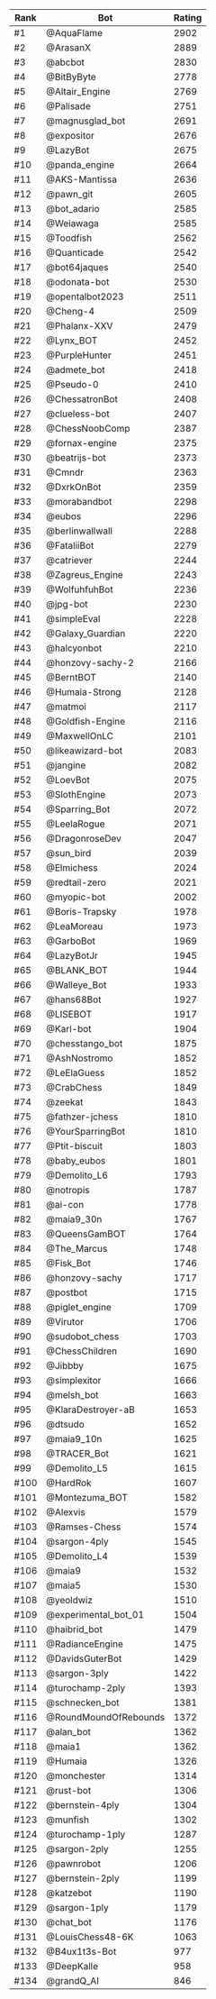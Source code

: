 Rank|Bot|Rating
---|---|---
#1|@AquaFlame|2902
#2|@ArasanX|2889
#3|@abcbot|2830
#4|@BitByByte|2778
#5|@Altair_Engine|2769
#6|@Palisade|2751
#7|@magnusglad_bot|2691
#8|@expositor|2676
#9|@LazyBot|2675
#10|@panda_engine|2664
#11|@AKS-Mantissa|2636
#12|@pawn_git|2605
#13|@bot_adario|2585
#14|@Weiawaga|2585
#15|@Toodfish|2562
#16|@Quanticade|2542
#17|@bot64jaques|2540
#18|@odonata-bot|2530
#19|@opentalbot2023|2511
#20|@Cheng-4|2509
#21|@Phalanx-XXV|2479
#22|@Lynx_BOT|2452
#23|@PurpleHunter|2451
#24|@admete_bot|2418
#25|@Pseudo-0|2410
#26|@ChessatronBot|2408
#27|@clueless-bot|2407
#28|@ChessNoobComp|2387
#29|@fornax-engine|2375
#30|@beatrijs-bot|2373
#31|@Cmndr|2363
#32|@DxrkOnBot|2359
#33|@morabandbot|2298
#34|@eubos|2296
#35|@berlinwallwall|2288
#36|@FataliiBot|2279
#37|@catriever|2244
#38|@Zagreus_Engine|2243
#39|@WolfuhfuhBot|2236
#40|@jpg-bot|2230
#41|@simpleEval|2228
#42|@Galaxy_Guardian|2220
#43|@halcyonbot|2210
#44|@honzovy-sachy-2|2166
#45|@BerntBOT|2140
#46|@Humaia-Strong|2128
#47|@matmoi|2117
#48|@Goldfish-Engine|2116
#49|@MaxwellOnLC|2101
#50|@likeawizard-bot|2083
#51|@jangine|2082
#52|@LoevBot|2075
#53|@SlothEngine|2073
#54|@Sparring_Bot|2072
#55|@LeelaRogue|2071
#56|@DragonroseDev|2047
#57|@sun_bird|2039
#58|@Elmichess|2024
#59|@redtail-zero|2021
#60|@myopic-bot|2002
#61|@Boris-Trapsky|1978
#62|@LeaMoreau|1973
#63|@GarboBot|1969
#64|@LazyBotJr|1945
#65|@BLANK_BOT|1944
#66|@Walleye_Bot|1933
#67|@hans68Bot|1927
#68|@LISEBOT|1917
#69|@Karl-bot|1904
#70|@chesstango_bot|1875
#71|@AshNostromo|1852
#72|@LeElaGuess|1852
#73|@CrabChess|1849
#74|@zeekat|1843
#75|@fathzer-jchess|1810
#76|@YourSparringBot|1810
#77|@Ptit-biscuit|1803
#78|@baby_eubos|1801
#79|@Demolito_L6|1793
#80|@notropis|1787
#81|@ai-con|1778
#82|@maia9_30n|1767
#83|@QueensGamBOT|1764
#84|@The_Marcus|1748
#85|@Fisk_Bot|1746
#86|@honzovy-sachy|1717
#87|@postbot|1715
#88|@piglet_engine|1709
#89|@Virutor|1706
#90|@sudobot_chess|1703
#91|@ChessChildren|1690
#92|@Jibbby|1675
#93|@simplexitor|1666
#94|@melsh_bot|1663
#95|@KlaraDestroyer-aB|1653
#96|@dtsudo|1652
#97|@maia9_10n|1625
#98|@TRACER_Bot|1621
#99|@Demolito_L5|1615
#100|@HardRok|1607
#101|@Montezuma_BOT|1582
#102|@Alexvis|1579
#103|@Ramses-Chess|1574
#104|@sargon-4ply|1545
#105|@Demolito_L4|1539
#106|@maia9|1532
#107|@maia5|1530
#108|@yeoldwiz|1510
#109|@experimental_bot_01|1504
#110|@haibrid_bot|1479
#111|@RadianceEngine|1475
#112|@DavidsGuterBot|1429
#113|@sargon-3ply|1422
#114|@turochamp-2ply|1393
#115|@schnecken_bot|1381
#116|@RoundMoundOfRebounds|1372
#117|@alan_bot|1362
#118|@maia1|1362
#119|@Humaia|1326
#120|@monchester|1314
#121|@rust-bot|1306
#122|@bernstein-4ply|1304
#123|@munfish|1302
#124|@turochamp-1ply|1287
#125|@sargon-2ply|1255
#126|@pawnrobot|1206
#127|@bernstein-2ply|1199
#128|@katzebot|1190
#129|@sargon-1ply|1179
#130|@chat_bot|1176
#131|@LouisChess48-6K|1063
#132|@B4ux1t3s-Bot|977
#133|@DeepKalle|958
#134|@grandQ_AI|846
